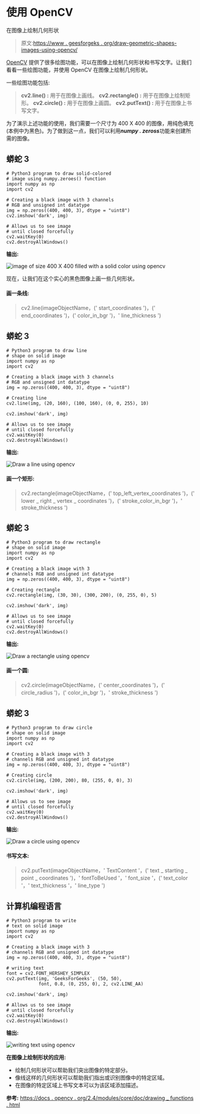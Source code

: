 # 使用 OpenCV

在图像上绘制几何形状

> 原文:[https://www . geesforgeks . org/draw-geometric-shapes-images-using-opencv/](https://www.geeksforgeeks.org/draw-geometric-shapes-images-using-opencv/)

[OpenCV](https://www.geeksforgeeks.org/set-opencv-anaconda-environment/) 提供了很多绘图功能，可以在图像上绘制几何形状和书写文字。让我们看看一些绘图功能，并使用 OpenCV 在图像上绘制几何形状。

一些绘图功能包括:

> **cv2.line() :** 用于在图像上画线。
> **cv2.rectangle() :** 用于在图像上绘制矩形。
> **cv2.circle() :** 用于在图像上画圆。
> **cv2.putText() :** 用于在图像上书写文字。

为了演示上述功能的使用，我们需要一个尺寸为 400 X 400 的图像，用纯色填充(本例中为黑色)。为了做到这一点，我们可以利用***numpy . zeross***功能来创建所需的图像。

## 蟒蛇 3

```
# Python3 program to draw solid-colored
# image using numpy.zeroes() function
import numpy as np
import cv2

# Creating a black image with 3 channels
# RGB and unsigned int datatype
img = np.zeros((400, 400, 3), dtype = "uint8")
cv2.imshow('dark', img)

# Allows us to see image
# until closed forcefully
cv2.waitKey(0)
cv2.destroyAllWindows()
```

**输出:**

![image of size 400 X 400 filled with a solid color using opencv](img/df466a15d9ac7420781b001910a71d8a.png)

现在，让我们在这个实心的黑色图像上画一些几何形状。

#### 画一条线:

> cv2.line(imageObjectName，(' start_coordinates ')，(' end_coordinates ')，(' color_in_bgr ')，' line_thickness ')

## 蟒蛇 3

```
# Python3 program to draw line
# shape on solid image
import numpy as np
import cv2

# Creating a black image with 3 channels
# RGB and unsigned int datatype
img = np.zeros((400, 400, 3), dtype = "uint8")

# Creating line
cv2.line(img, (20, 160), (100, 160), (0, 0, 255), 10)

cv2.imshow('dark', img)

# Allows us to see image
# until closed forcefully
cv2.waitKey(0)
cv2.destroyAllWindows()
```

**输出:**

![Draw a line using opencv](img/83d4cac8f6c645ee73443bda1c14be52.png)

#### 画一个矩形:

> cv2.rectangle(imageObjectName，(' top_left_vertex_coordinates ')，(' lower _ right _ vertex _ coordinates ')，(' stroke_color_in_bgr ')，' stroke_thickness ')

## 蟒蛇 3

```
# Python3 program to draw rectangle
# shape on solid image
import numpy as np
import cv2

# Creating a black image with 3
# channels RGB and unsigned int datatype
img = np.zeros((400, 400, 3), dtype = "uint8")

# Creating rectangle
cv2.rectangle(img, (30, 30), (300, 200), (0, 255, 0), 5)

cv2.imshow('dark', img)

# Allows us to see image
# until closed forcefully
cv2.waitKey(0)
cv2.destroyAllWindows()
```

**输出:**

![Draw a rectangle using opencv](img/d6b0f632ef3916567008f9b3b9921ddf.png)

#### 画一个圆:

> cv2.circle(imageObjectName，(' center_coordinates ')，(' circle_radius ')，(' color_in_bgr ')，' stroke_thickness ')

## 蟒蛇 3

```
# Python3 program to draw circle
# shape on solid image
import numpy as np
import cv2

# Creating a black image with 3
# channels RGB and unsigned int datatype
img = np.zeros((400, 400, 3), dtype = "uint8")

# Creating circle
cv2.circle(img, (200, 200), 80, (255, 0, 0), 3)

cv2.imshow('dark', img)

# Allows us to see image
# until closed forcefully
cv2.waitKey(0)
cv2.destroyAllWindows()
```

**输出:**

![Draw a circle using opencv](img/dc7d9c3ce24730fb30a5dd4d8adab096.png)

#### 书写文本:

> cv2.putText(imageObjectName，' TextContent '，(' text _ starting _ point _ coordinates ')，' fontToBeUsed '，' font_size '，(' text_color '，' text_thickness '，' line_type ')

## 计算机编程语言

```
# Python3 program to write 
# text on solid image
import numpy as np
import cv2

# Creating a black image with 3
# channels RGB and unsigned int datatype
img = np.zeros((400, 400, 3), dtype = "uint8")

# writing text
font = cv2.FONT_HERSHEY_SIMPLEX
cv2.putText(img, 'GeeksForGeeks', (50, 50),
            font, 0.8, (0, 255, 0), 2, cv2.LINE_AA)

cv2.imshow('dark', img)

# Allows us to see image
# until closed forcefully
cv2.waitKey(0)
cv2.destroyAllWindows()
```

**输出:**

![writing text using opencv](img/9518def60c1886fdc30e149ab4c0fc20.png)

**在图像上绘制形状的应用:**

*   绘制几何形状可以帮助我们突出图像的特定部分。
*   像线这样的几何形状可以帮助我们指出或识别图像中的特定区域。
*   在图像的特定区域上书写文本可以为该区域添加描述。

**参考:**
[https://docs . opencv . org/2.4/modules/core/doc/drawing _ functions . html](https://docs.opencv.org/2.4/modules/core/doc/drawing_functions.html)